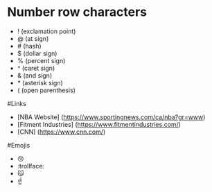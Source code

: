 # Number row characters
- ! (exclamation point)
- @ (at sign)
- \# (hash)
- $ (dollar sign)
- % (percent sign)
- ^ (caret sign)
- & (and sign)
- \* (asterisk sign)
- ( (open parenthesis)

#Links
- [NBA Website] (https://www.sportingnews.com/ca/nba?gr=www)
- [Fitment Industries] (https://www.fitmentindustries.com/)
- [CNN] (https://www.cnn.com/)

#Emojis
- :kissing_closed_eyes:
- :trollface:
- :kissing_cat:
- :point_up:
